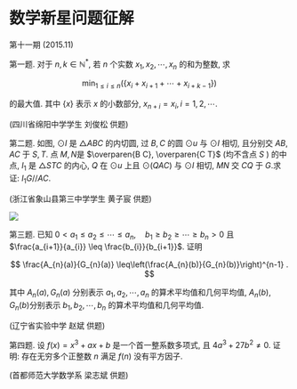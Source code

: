 # 数学新星问题征解 

第十一期 (2015.11)

第一题. 对于 $n, k \in \mathbb{N}^{*}$, 若 $n$ 个实数 $x_{1}, x_{2}, \cdots, x_{n}$ 的和为整数, 求

$$
\min _{1 \leq i \leq n}\left(\left\{x_{i}+x_{i+1}+\cdots+x_{i+k-1}\right\}\right)
$$

的最大值. 其中 $\{x\}$ 表示 $x$ 的小数部分, $x_{n+i}=x_{i}, i=1,2, \cdots$.

(四川省绵阳中学学生 刘俊松 供题)

第二题. 如图, $\odot I$ 是 $\triangle A B C$ 的内切圆, 过 $B, C$ 的圆 $\odot u$ 与 $\odot I$ 相切, 且分别交 $A B, A C$ 于 $S, T$. 点 $M, N$是 $\overparen{B C}, \overparen{C T}$ (均不含点 $S$ ) 的中点, $I_{1}$ 是 $\triangle S T C$ 的内心, $Q$ 在 $\odot u$ 上且 $\odot(Q A C)$ 与 $\odot I$ 相切, $M N$ 交 $C Q$ 于 $G$.求证: $I_{1} G / / A C$.

(浙江省象山县第三中学学生 黄子宸 供题)

![](https://cdn.mathpix.com/cropped/2024_02_26_7058f3a56f6013058669g-1.jpg?height=568&width=445&top_left_y=1081&top_left_x=1314)

第三题. 已知 $0<a_{1} \leq a_{2} \leq \cdots \leq a_{n}, \quad b_{1} \geq b_{2} \geq \cdots \geq b_{n}>0$ 且 $\frac{a_{i+1}}{a_{i}} \leq \frac{b_{i}}{b_{i+1}}$. 证明

$$
\frac{A_{n}(a)}{G_{n}(a)} \leq\left(\frac{A_{n}(b)}{G_{n}(b)}\right)^{n-1} .
$$

其中 $A_{n}(a), G_{n}(a)$ 分别表示 $a_{1}, a_{2}, \cdots, a_{n}$ 的算术平均值和几何平均值, $A_{n}(b), G_{n}(b)$分别表示 $b_{1}, b_{2}, \cdots, b_{n}$ 的算术平均值和几何平均值.

(辽宁省实验中学 赵斌 供题)

第四题. 设 $f(x)=x^{3}+a x+b$ 是一个首一整系数多项式, 且 $4 a^{3}+27 b^{2} \neq 0$. 证明: 存在无穷多个正整数 $n$ 满足 $f(n)$ 没有平方因子.

(首都师范大学数学系 梁志斌 供题)

